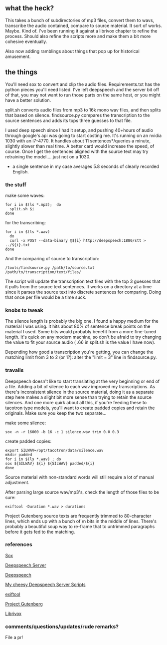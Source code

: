 ## what the heck?
This takes a bunch of subdirectories of mp3 files, convert them to wavs, transcribe the audio contained, compare to source material.  It sort of works.  Maybe. Kind of.  I've been running it against a librivox chapter to refine the process. Should also refine the scripts more and make them a bit more cohesive eventually. 

Also now adding ramblings about things that pop up for historical amusement.

## the things
  
You'll need sox to convert and clip the audio files.  Requirements.txt has the python pieces you'll need listed.  I've left deepspeech and the server bit off of that, you may not want to run those parts on the same host, or you might have a better solution.

split.sh converts audio files from mp3 to 16k mono wav files, and then splits that based on silence.  findsource.py compares the transcription to the source sentences and adds its tops three guesses to that file.  

I used deep speech since I had it setup, and pushing 40+hours of audio through google's api was going to start costing me. It's running on an nvidia 1030 with an i7-4770.  It handles about 11 sentences*/queries a minute, slightly slower than real time. A better card would increase the speed, of course. Once I get the sentences aligned with the source text may try retraining the model.....just not on a 1030.

* a single sentence in my case averages 5.8 seconds of clearly recorded English. 

### the stuff

make some waves:
```
for i in $(ls *.mp3);  do
  split.sh $i
done
```

for the transcribing:

```
for i in $(ls *.wav)
  do
  curl -x POST --data-binary @${i} http://deepspeech:1880/stt > ../${i}.txt
done
```

And the comparing of source to transcription:

```
/tools/findsource.py /path/to/source.txt /path/to/transcription/text/files/
```

The script will update the transcription text files with the top 3 guesses that it pulls from the source text sentences.  It works on a directory at a time since it parses the source text into discrete sentences for comparing.  Doing that once per file would be a time suck.

### knobs to tweak

The silence length is probably the big one.  I found a happy medium for the material I was using.  It hits about 80% of sentence break points on the material I used.  Some bits would probably benefit from a more fine-tuned length.  It's quick on any modern machine, so don't be afraid to try changing the value to fit your source audio ( .66 in split.sh is the value I have now).

Depending how good a transcription you're getting, you can change the matching limit from 3 to 2 (or 1?): alter the "limit = 3" line in findsource.py.  

### travails

Deepspeech doesn't like to start translating at the very beginning or end of a file.  Adding a bit of silence to each wav improved my transcriptions.  As there's inconsistent silence in the source material, doing it as a separate step here makes a slight bit more sense than trying to retain the source silences.  And one more quirk about all this, if you're feeding these to tacotron type models, you'll want to create padded copies and retain the originals.  Make sure you keep the two separate...

make some silence:
```
sox -n -r 16000 -b 16 -c 1 silence.wav trim 0.0 0.3
```
create padded copies:
```
export SILWAV=/opt/tacotron/data/silence.wav
mkdir padded
for i in $(ls *.wav) ; do
sox ${SILWAV} ${i} ${SILWAV} padded/${i}
done
```

Source material with non-standard words will still require a lot of manual adjustment.  

After parsing large source wav/mp3's, check the length of those files to be sure:
```
exiftool -Duration *.wav > durations
```

Project Gutenberg source texts are frequently trimmed to 80-character lines, which ends up with a bunch of \n bits in the middle of lines. There's probably a beautiful soup way to re-frame that to untrimmed paragraphs before it gets fed to the matching.  

### references

[Sox](http://sox.sourceforge.net/sox.html)

[Deepspeech Server](https://github.com/MainRo/deepspeech-server)

[Deepspeech](https://github.com/mozilla/DeepSpeech)

[My cheesy Deepspeech Server Scripts](https://github.com/el-tocino/DSSS)

[exiftool](https://www.sno.phy.queensu.ca/~phil/exiftool/)

[Project Gutenberg](https://www.gutenberg.org/)

[Librivox](https://librivox.org/)

### comments/questions/updates/rude remarks?

File a pr!
